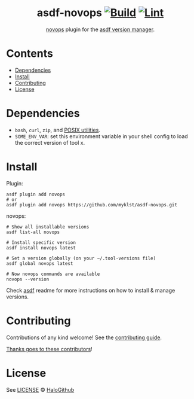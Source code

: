 <div align="center">

# asdf-novops [![Build](https://github.com/myklst/asdf-novops/actions/workflows/build.yml/badge.svg)](https://github.com/myklst/asdf-novops/actions/workflows/build.yml) [![Lint](https://github.com/myklst/asdf-novops/actions/workflows/lint.yml/badge.svg)](https://github.com/myklst/asdf-novops/actions/workflows/lint.yml)

[novops](https://github.com/PierreBeucher/novops) plugin for the [asdf version manager](https://asdf-vm.com).

</div>

# Contents

- [Dependencies](#dependencies)
- [Install](#install)
- [Contributing](#contributing)
- [License](#license)

# Dependencies

- `bash`, `curl`, `zip`, and [POSIX utilities](https://pubs.opengroup.org/onlinepubs/9699919799/idx/utilities.html).
- `SOME_ENV_VAR`: set this environment variable in your shell config to load the correct version of tool x.

# Install

Plugin:

```shell
asdf plugin add novops
# or
asdf plugin add novops https://github.com/myklst/asdf-novops.git
```

novops:

```shell
# Show all installable versions
asdf list-all novops

# Install specific version
asdf install novops latest

# Set a version globally (on your ~/.tool-versions file)
asdf global novops latest

# Now novops commands are available
novops --version
```

Check [asdf](https://github.com/asdf-vm/asdf) readme for more instructions on how to
install & manage versions.

# Contributing

Contributions of any kind welcome! See the [contributing guide](contributing.md).

[Thanks goes to these contributors](https://github.com/myklst/asdf-novops/graphs/contributors)!

# License

See [LICENSE](LICENSE) © [HaloGithub](https://github.com/myklst/)
